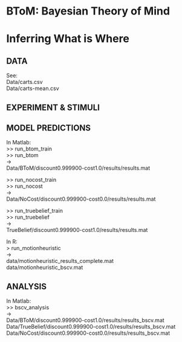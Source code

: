# BToM: Bayesian Theory of Mind

# Inferring What is Where

## DATA

See:  
Data/carts.csv  
Data/carts-mean.csv  

## EXPERIMENT & STIMULI



## MODEL PREDICTIONS

In Matlab:  
&gt;&gt; run_btom_train  
&gt;&gt; run_btom  
->  
Data/BToM/discount0.999900-cost1.0/results/results.mat  

&gt;&gt; run_nocost_train  
&gt;&gt; run_nocost  
->  
Data/NoCost/discount0.999900-cost0.0/results/results.mat  

&gt;&gt; run_truebelief_train  
&gt;&gt; run_truebelief  
->  
TrueBelief/discount0.999900-cost1.0/results/results.mat  

In R:  
&gt; run_motionheuristic  
->  
data/motionheuristic_results_complete.mat  
data/motionheuristic_bscv.mat

## ANALYSIS

In Matlab:  
&gt;&gt; bscv_analysis  
->  
Data/BToM/discount0.999900-cost1.0/results/results_bscv.mat  
Data/TrueBelief/discount0.999900-cost1.0/results/results_bscv.mat  
Data/NoCost/discount0.999900-cost0.0/results/results_bscv.mat  

